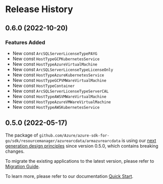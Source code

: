 # Release History

## 0.6.0 (2022-10-20)
### Features Added

- New const `ArcSQLServerLicenseTypePAYG`
- New const `HostTypeGCPKubernetesService`
- New const `HostTypeAzureVirtualMachine`
- New const `ArcSQLServerLicenseTypeLicenseOnly`
- New const `HostTypeAzureKubernetesService`
- New const `HostTypeGCPVMWareVirtualMachine`
- New const `HostTypeContainer`
- New const `ArcSQLServerLicenseTypeServerCAL`
- New const `HostTypeAWSVMWareVirtualMachine`
- New const `HostTypeAzureVMWareVirtualMachine`
- New const `HostTypeAWSKubernetesService`


## 0.5.0 (2022-05-17)

The package of `github.com/Azure/azure-sdk-for-go/sdk/resourcemanager/azurearcdata/armazurearcdata` is using our [next generation design principles](https://azure.github.io/azure-sdk/general_introduction.html) since version 0.5.0, which contains breaking changes.

To migrate the existing applications to the latest version, please refer to [Migration Guide](https://aka.ms/azsdk/go/mgmt/migration).

To learn more, please refer to our documentation [Quick Start](https://aka.ms/azsdk/go/mgmt).